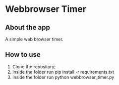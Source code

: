 # Webbrowser Timer
## About the app
A simple web browser timer.

## How to use
1. Clone the repository;
3. inside the folder run pip install -r requirements.txt
2. inside the folder run python webbrowser_timer.py